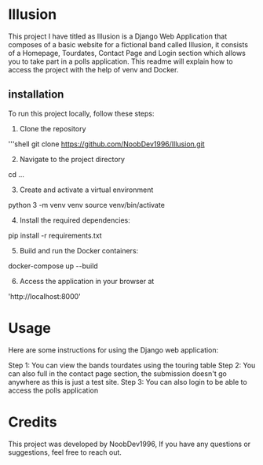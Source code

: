 # Illusion

This project I have titled as Illusion is a Django Web Application that composes of a basic website for a fictional band called Illusion, it consists of a Homepage, Tourdates, Contact Page and Login section which allows you to take part in a polls application. This readme will explain how to access the project with the help of venv and Docker.

## installation

To run this project locally, follow these steps:

1. Clone the repository

'''shell
git clone https://github.com/NoobDev1996/Illusion.git

2. Navigate to the project directory

cd ...

3. Create and activate a virtual environment

python 3 -m venv venv
source venv/bin/activate

4. Install the required dependencies:

pip install -r requirements.txt

5. Build and run the Docker containers:

docker-compose up --build

6. Access the application in your browser at

'http://localhost:8000'


# Usage

Here are some instructions for using the Django web application:

Step 1: You can view the bands tourdates using the touring table
Step 2: You can also full in the contact page section, the submission doesn't go anywhere as this is just a test site.
Step 3: You can also login to be able to access the polls application

# Credits

This project was developed by NoobDev1996, If you have any questions or suggestions, feel free to reach out.
